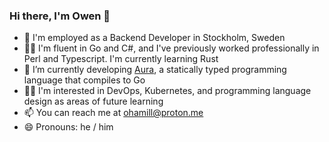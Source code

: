 ### Hi there, I'm Owen 👋

- 🏢 I'm employed as a Backend Developer in Stockholm, Sweden
- 👨‍💻 I'm fluent in Go and C#, and I've previously worked professionally in Perl and Typescript. I'm currently learning Rust
- 🌱 I’m currently developing [Aura](https://github.com/ohamill/aura-lang), a statically typed programming language that compiles to Go
- 👨‍🎓 I'm interested in DevOps, Kubernetes, and programming language design as areas of future learning
- 📫 You can reach me at ohamill@proton.me
- 😄 Pronouns: he / him

<!--
**ohamill/ohamill** is a ✨ _special_ ✨ repository because its `README.md` (this file) appears on your GitHub profile.

Here are some ideas to get you started:

- 🔭 I’m currently working on ...
- 🌱 I’m currently learning ...
- 👯 I’m looking to collaborate on ...
- 🤔 I’m looking for help with ...
- 💬 Ask me about ...
- 📫 How to reach me: ...
- 😄 Pronouns: ...
- ⚡ Fun fact: ...
-->
